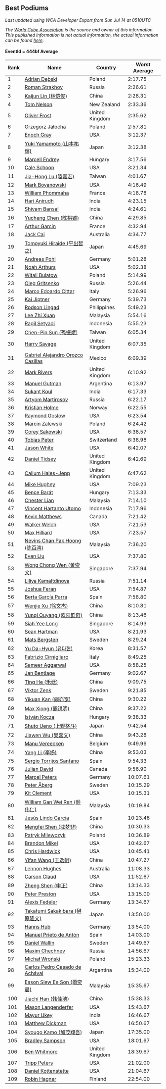 ## Best Podiums

*Last updated using WCA Developer Export from Sun Jul 14 at 0510UTC*

*The [World Cube Association](https://www.worldcubeassociation.org) is the source and owner of this information. This published information is not actual information, the actual information can be found [here](https://www.worldcubeassociation.org/results).*

#### EventId = 444bf Average

|Rank|Name|Country|Worst Average|  
|--|--|--|--|  
|1|[Adrian Dębski](https://www.worldcubeassociation.org/persons/2017DEBS01)|Poland|2:17.75|  
|2|[Roman Strakhov](https://www.worldcubeassociation.org/persons/2012STRA02)|Russia|2:26.61|  
|3|[Kaijun Lin (林恺俊)](https://www.worldcubeassociation.org/persons/2013LINK01)|China|2:28.31|  
|4|[Tom Nelson](https://www.worldcubeassociation.org/persons/2013NELS01)|New Zealand|2:33.36|  
|5|[Oliver Frost](https://www.worldcubeassociation.org/persons/2012FROS01)|United Kingdom|2:35.62|  
|6|[Grzegorz Jałocha](https://www.worldcubeassociation.org/persons/2012JALO01)|Poland|2:57.81|  
|7|[Enoch Gray](https://www.worldcubeassociation.org/persons/2012GRAY01)|USA|3:12.37|  
|8|[Yuki Yamamoto (山本祐輝)](https://www.worldcubeassociation.org/persons/2010YAMA04)|Japan|3:12.38|  
|9|[Marcell Endrey](https://www.worldcubeassociation.org/persons/2007ENDR01)|Hungary|3:17.56|  
|10|[Cale Schoon](https://www.worldcubeassociation.org/persons/2014SCHO02)|USA|3:21.34|  
|11|[Jia-Hong Lu (陸嘉宏)](https://www.worldcubeassociation.org/persons/2007LUJI01)|Taiwan|4:01.67|  
|12|[Mark Boyanowski](https://www.worldcubeassociation.org/persons/2014BOYA01)|USA|4:16.49|  
|13|[William Phommaha](https://www.worldcubeassociation.org/persons/2015PHOM01)|France|4:18.78|  
|14|[Hari Anirudh](https://www.worldcubeassociation.org/persons/2013ANIR01)|India|4:23.15|  
|15|[Shivam Bansal](https://www.worldcubeassociation.org/persons/2011BANS02)|India|4:24.61|  
|16|[Yucheng Chen (陈裕铖)](https://www.worldcubeassociation.org/persons/2015CHEN49)|China|4:29.85|  
|17|[Arthur Garcin](https://www.worldcubeassociation.org/persons/2014GARC27)|France|4:32.94|  
|18|[Jack Cai](https://www.worldcubeassociation.org/persons/2014CAIJ02)|Australia|4:34.77|  
|19|[Tomoyuki Hiraide (平出智之)](https://www.worldcubeassociation.org/persons/2012HIRA01)|Japan|4:45.69|  
|20|[Andreas Pohl](https://www.worldcubeassociation.org/persons/2012POHL01)|Germany|5:01.28|  
|21|[Noah Arthurs](https://www.worldcubeassociation.org/persons/2012ARTH01)|USA|5:02.38|  
|22|[Witali Bułatow](https://www.worldcubeassociation.org/persons/2015BUAT01)|Poland|5:14.99|  
|23|[Oleg Gritsenko](https://www.worldcubeassociation.org/persons/2011GRIT01)|Russia|5:26.44|  
|24|[Marco Edoardo Cittar](https://www.worldcubeassociation.org/persons/2015CITT01)|Italy|5:26.96|  
|25|[Kai Jiptner](https://www.worldcubeassociation.org/persons/2007JIPT01)|Germany|5:39.73|  
|26|[Rodson Lingad](https://www.worldcubeassociation.org/persons/2011LING02)|Philippines|5:49.23|  
|27|[Lee Zhi Xuan](https://www.worldcubeassociation.org/persons/2017XUAN03)|Malaysia|5:54.16|  
|28|[Ragil Setyadi](https://www.worldcubeassociation.org/persons/2011SETY02)|Indonesia|5:55.23|  
|29|[Chen-Pin Sun (孫振斌)](https://www.worldcubeassociation.org/persons/2017SUNC03)|Taiwan|6:05.34|  
|30|[Harry Savage](https://www.worldcubeassociation.org/persons/2013SAVA01)|United Kingdom|6:07.35|  
|31|[Gabriel Alejandro Orozco Casillas](https://www.worldcubeassociation.org/persons/2008CASI01)|Mexico|6:09.39|  
|32|[Mark Rivers](https://www.worldcubeassociation.org/persons/2015RIVE05)|United Kingdom|6:10.92|  
|33|[Manuel Gutman](https://www.worldcubeassociation.org/persons/2017GUTM01)|Argentina|6:13.97|  
|34|[Sukant Koul](https://www.worldcubeassociation.org/persons/2014KOUL01)|India|6:17.33|  
|35|[Artyom Martirosov](https://www.worldcubeassociation.org/persons/2016MART29)|Russia|6:22.17|  
|36|[Kristian Holme](https://www.worldcubeassociation.org/persons/2013HOLM01)|Norway|6:22.55|  
|37|[Raymond Goslow](https://www.worldcubeassociation.org/persons/2014GOSL01)|USA|6:23.54|  
|38|[Marcin Zalewski](https://www.worldcubeassociation.org/persons/2011ZALE02)|Poland|6:24.42|  
|39|[Corey Sakowski](https://www.worldcubeassociation.org/persons/2011SAKO01)|USA|6:38.57|  
|40|[Tobias Peter](https://www.worldcubeassociation.org/persons/2014PETE03)|Switzerland|6:38.98|  
|41|[Jason White](https://www.worldcubeassociation.org/persons/2016WHIT16)|USA|6:42.07|  
|42|[Daniel Tidsey](https://www.worldcubeassociation.org/persons/2016TIDS01)|United Kingdom|6:42.69|  
|43|[Callum Hales-Jepp](https://www.worldcubeassociation.org/persons/2012HALE01)|United Kingdom|6:47.62|  
|44|[Mike Hughey](https://www.worldcubeassociation.org/persons/2007HUGH01)|USA|7:09.23|  
|45|[Bence Barát](https://www.worldcubeassociation.org/persons/2008BARA01)|Hungary|7:13.33|  
|46|[Chester Lian](https://www.worldcubeassociation.org/persons/2009LIAN03)|Malaysia|7:14.10|  
|47|[Vincent Hartanto Utomo](https://www.worldcubeassociation.org/persons/2010UTOM01)|Indonesia|7:17.96|  
|48|[Kevin Matthews](https://www.worldcubeassociation.org/persons/2010MATT02)|Canada|7:21.42|  
|49|[Walker Welch](https://www.worldcubeassociation.org/persons/2011WELC01)|USA|7:21.53|  
|50|[Max Hilliard](https://www.worldcubeassociation.org/persons/2015HILL09)|USA|7:23.57|  
|51|[Nevins Chan Pak Hoong (陈百鸿)](https://www.worldcubeassociation.org/persons/2010CHAN20)|Malaysia|7:36.20|  
|52|[Evan Liu](https://www.worldcubeassociation.org/persons/2009LIUE01)|USA|7:37.80|  
|53|[Wong Chong Wen (黄崇文)](https://www.worldcubeassociation.org/persons/2014WENW01)|Singapore|7:37.94|  
|54|[Liliya Kamaltdinova](https://www.worldcubeassociation.org/persons/2012KAMA01)|Russia|7:51.14|  
|55|[Joshua Feran](https://www.worldcubeassociation.org/persons/2011FERA01)|USA|7:54.87|  
|56|[Berta García Parra](https://www.worldcubeassociation.org/persons/2014PARR02)|Spain|7:58.80|  
|57|[Wenjie Xu (徐文杰)](https://www.worldcubeassociation.org/persons/2016XUWE02)|China|8:10.81|  
|58|[Yunqi Ouyang (欧阳韵奇)](https://www.worldcubeassociation.org/persons/2007YUNQ01)|China|8:13.46|  
|59|[Siah Yee Long](https://www.worldcubeassociation.org/persons/2015LONG01)|Singapore|8:14.93|  
|60|[Sean Hartman](https://www.worldcubeassociation.org/persons/2016HART02)|USA|8:21.93|  
|61|[Mats Bergsten](https://www.worldcubeassociation.org/persons/2008BERG04)|Sweden|8:29.24|  
|62|[Yu Da-Hyun (유다현)](https://www.worldcubeassociation.org/persons/2008YUDA01)|Korea|8:31.57|  
|63|[Fabrizio Cirnigliaro](https://www.worldcubeassociation.org/persons/2008CIRN01)|Italy|8:49.25|  
|64|[Sameer Aggarwal](https://www.worldcubeassociation.org/persons/2017AGGA01)|USA|8:58.25|  
|65|[Jan Bentlage](https://www.worldcubeassociation.org/persons/2010BENT01)|Germany|9:02.67|  
|66|[Ting He (禾廷)](https://www.worldcubeassociation.org/persons/2015HETI01)|China|9:09.75|  
|67|[Viktor Zenk](https://www.worldcubeassociation.org/persons/2016ZENK01)|Sweden|9:21.85|  
|68|[Yikuan Kan (阚亦宽)](https://www.worldcubeassociation.org/persons/2015KANY01)|China|9:30.22|  
|69|[Max Xiong (熊锐明)](https://www.worldcubeassociation.org/persons/2015XION03)|China|9:37.22|  
|70|[István Kocza](https://www.worldcubeassociation.org/persons/2005KOCZ01)|Hungary|9:38.33|  
|71|[Shuto Ueno (上野柊斗)](https://www.worldcubeassociation.org/persons/2008UENO01)|Japan|9:42.54|  
|72|[Jiawen Wu (吴嘉文)](https://www.worldcubeassociation.org/persons/2010WUJI01)|China|9:43.28|  
|73|[Manu Vereecken](https://www.worldcubeassociation.org/persons/2010VERE01)|Belgium|9:49.96|  
|74|[Yang Li (李扬)](https://www.worldcubeassociation.org/persons/2012LIYA01)|China|9:53.03|  
|75|[Sergio Torrijos Santano](https://www.worldcubeassociation.org/persons/2013SANT13)|Spain|9:54.33|  
|76|[Julian David](https://www.worldcubeassociation.org/persons/2010DAVI06)|Canada|9:56.90|  
|77|[Marcel Peters](https://www.worldcubeassociation.org/persons/2012PETE03)|Germany|10:07.61|  
|78|[Peter Åberg](https://www.worldcubeassociation.org/persons/2013ABER01)|Sweden|10:15.29|  
|79|[Kit Clement](https://www.worldcubeassociation.org/persons/2008CLEM01)|USA|10:15.31|  
|80|[William Gan Wei Ren (颜伟仁)](https://www.worldcubeassociation.org/persons/2014RENW01)|Malaysia|10:19.84|  
|81|[Jesús Lindo García](https://www.worldcubeassociation.org/persons/2013GARC08)|Spain|10:23.46|  
|82|[Mengfei Shen (沈梦非)](https://www.worldcubeassociation.org/persons/2018SHEN07)|China|10:30.33|  
|83|[Patryk Milewczyk](https://www.worldcubeassociation.org/persons/2014MILE01)|Poland|10:36.89|  
|84|[Brandon Mikel](https://www.worldcubeassociation.org/persons/2011MIKE01)|USA|10:42.67|  
|85|[Chris Hardwick](https://www.worldcubeassociation.org/persons/2003HARD01)|USA|10:45.41|  
|86|[Yifan Wang (王逸帆)](https://www.worldcubeassociation.org/persons/2017WANY29)|China|10:47.27|  
|87|[Lennon Hughes](https://www.worldcubeassociation.org/persons/2017HUGH04)|Australia|11:08.33|  
|88|[Carson Claud](https://www.worldcubeassociation.org/persons/2015CLAU02)|USA|11:52.67|  
|89|[Zheng Shen (申正)](https://www.worldcubeassociation.org/persons/2017SHEN06)|China|13:14.33|  
|90|[Peter Preston](https://www.worldcubeassociation.org/persons/2017PRES02)|USA|13:15.00|  
|91|[Alexis Fedeler](https://www.worldcubeassociation.org/persons/2015FEDE01)|Germany|13:34.67|  
|92|[Takafumi Sakakibara (榊原隆文)](https://www.worldcubeassociation.org/persons/2017SAKA04)|Japan|13:50.00|  
|93|[Hanns Hub](https://www.worldcubeassociation.org/persons/2013HUBH01)|Germany|13:54.00|  
|94|[Manuel Prieto de Antón](https://www.worldcubeassociation.org/persons/2015ANTO04)|Spain|14:03.00|  
|95|[Daniel Wallin](https://www.worldcubeassociation.org/persons/2013WALL03)|Sweden|14:49.67|  
|96|[Maxim Chechnev](https://www.worldcubeassociation.org/persons/2011CHEC01)|Russia|14:56.67|  
|97|[Michał Wroński](https://www.worldcubeassociation.org/persons/2015WRON01)|Poland|15:23.33|  
|98|[Carlos Pedro Casado de Achával](https://www.worldcubeassociation.org/persons/2012ACHA01)|Argentina|15:34.00|  
|99|[Eason Siew Ee Son (蕭奕晨)](https://www.worldcubeassociation.org/persons/2009SIEW02)|Malaysia|15:35.67|  
|100|[Jiachi Han (韩佳池)](https://www.worldcubeassociation.org/persons/2014HANJ02)|China|15:38.33|  
|101|[Mason Langenderfer](https://www.worldcubeassociation.org/persons/2013LANG03)|USA|15:43.67|  
|102|[Mayur Ukey](https://www.worldcubeassociation.org/persons/2014UKEY01)|India|16:46.67|  
|103|[Matthew Dickman](https://www.worldcubeassociation.org/persons/2013DICK01)|USA|16:50.67|  
|104|[Syougo Kamo (加茂翔吾)](https://www.worldcubeassociation.org/persons/2015KAMO01)|Japan|17:35.00|  
|105|[Bradley Sampson](https://www.worldcubeassociation.org/persons/2008SAMP01)|USA|18:01.67|  
|106|[Ben Whitmore](https://www.worldcubeassociation.org/persons/2009WHIT01)|United Kingdom|18:39.67|  
|107|[Tripp Peters](https://www.worldcubeassociation.org/persons/2017PETE04)|USA|21:02.00|  
|108|[Daniel Kottenstette](https://www.worldcubeassociation.org/persons/2012KOTT01)|USA|21:04.67|  
|109|[Robin Hagner](https://www.worldcubeassociation.org/persons/2017HAGN02)|Finland|22:54.00|  
